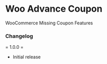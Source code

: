 # Woo Advance Coupon

WooCommerce Missing Coupon Features

### Changelog

= 1.0.0 =

- Initial release
